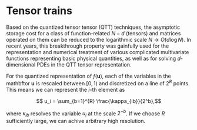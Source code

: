 # Tensor trains

Based on the quantized tensor tensor (QTT) techniques, the asymptotic storage cost for a class of function-related $N-d$ (tensors) and matrices operated on them can be reduced to the logarithmic scale $N \rightarrow O(d \log N)$. In recent years, this breakthrough property was gainfully used for the representation and numerical treatment of various complicated multivariate functions representing basic physical quantities, as well as for solving $d$-dimensional PDEs in the QTT tensor representation. 

For the quantized representation of $f(\mathbf{u})$, each of the variables in the mathbftor $\mathbf{u}$ is rescaled between $[ 0,1 )$ and discretized on a line of $2^R$ points. This means we can represent the $i$-th element as
```math
    u_i = \sum_{b=1}^{R} \frac{\kappa_{ib}}{2^b},
```
where $\kappa_{ib}$ resolves the variable $u_i$ at the scale $2^{-b}$. If we choose $R$ sufficiently large, we can achive arbitrary high resolution. 